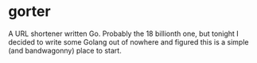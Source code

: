 # gorter

A URL shortener written Go. Probably the 18 billionth one, but tonight I decided to write some Golang out of nowhere and figured this is a simple (and bandwagonny) place to start.

